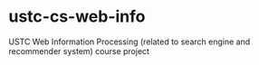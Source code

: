 # ustc-cs-web-info
USTC Web Information Processing (related to search engine and recommender system) course project
